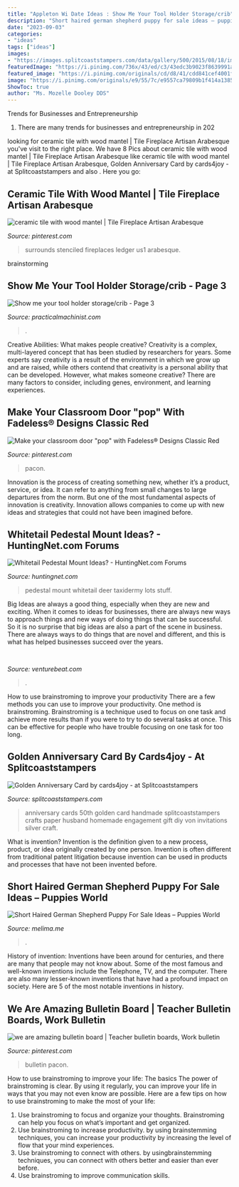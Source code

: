 ```yaml
---
title: "Appleton Wi Date Ideas : Show Me Your Tool Holder Storage/crib"
description: "Short haired german shepherd puppy for sale ideas – puppies world"
date: "2023-09-03"
categories:
- "ideas"
tags: ["ideas"]
images:
- "https://images.splitcoaststampers.com/data/gallery/500/2015/08/18/image_by_cards4joy.jpg?ts=1439917005"
featuredImage: "https://i.pinimg.com/736x/43/ed/c3/43edc3b9023f8639991a103cef87a2dc.jpg"
featured_image: "https://i.pinimg.com/originals/cd/d8/41/cdd841cef4001fd31c2db6d8feab1e48.jpg"
image: "https://i.pinimg.com/originals/e9/55/7c/e9557ca79809b1f414a138588f52ee21.jpg"
ShowToc: true
author: "Ms. Mozelle Dooley DDS"
---
```



Trends for Businesses and Entrepreneurship
1. There are many trends for businesses and entrepreneurship in 202
	

		
looking for ceramic tile with wood mantel | Tile Fireplace Artisan Arabesque you've visit to the right place. We have 8 Pics about ceramic tile with wood mantel | Tile Fireplace Artisan Arabesque like ceramic tile with wood mantel | Tile Fireplace Artisan Arabesque, Golden Anniversary Card by cards4joy - at Splitcoaststampers and also . Here you go:
		
    
## Ceramic Tile With Wood Mantel | Tile Fireplace Artisan Arabesque

<img loading=lazy src="https://i.pinimg.com/originals/8d/48/e1/8d48e181b8d545667ee04896602fe32c.jpg" onerror="this.onerror=null;this.src='https://tse2.mm.bing.net/th?id=OIP.9BL-J4iwWHR9V9fsZGbAXgHaJ3&amp;pid=15.1';" alt="ceramic tile with wood mantel | Tile Fireplace Artisan Arabesque">

_Source: pinterest.com_

>surrounds stenciled fireplaces ledger us1 arabesque. 

	
 brainstorming

    
## Show Me Your Tool Holder Storage/crib - Page 3

<img loading=lazy src="https://www.practicalmachinist.com/vb/attachments/f21/167053d1458918080-show-me-your-tool-holder-storage-crib-img_1978.jpg" onerror="this.onerror=null;this.src='https://tse2.mm.bing.net/th?id=OIP.lX5DeyPbO97Dyze1I-BpZQHaFj&amp;pid=15.1';" alt="Show me your tool holder storage/crib - Page 3">

_Source: practicalmachinist.com_

>. 

	

Creative Abilities: What makes people creative?
Creativity is a complex, multi-layered concept that has been studied by researchers for years. Some experts say creativity is a result of the environment in which we grow up and are raised, while others contend that creativity is a personal ability that can be developed. However, what makes someone creative? There are many factors to consider, including genes, environment, and learning experiences.

    
## Make Your Classroom Door &quot;pop&quot; With Fadeless® Designs Classic Red

<img loading=lazy src="https://i.pinimg.com/originals/cd/d8/41/cdd841cef4001fd31c2db6d8feab1e48.jpg" onerror="this.onerror=null;this.src='https://tse4.mm.bing.net/th?id=OIP.pKq8wXG1uwMOq0RYwi7srQHaKK&amp;pid=15.1';" alt="Make your classroom door &quot;pop&quot; with Fadeless® Designs Classic Red">

_Source: pinterest.com_

>pacon. 

	

Innovation is the process of creating something new, whether it’s a product, service, or idea. It can refer to anything from small changes to large departures from the norm. But one of the most fundamental aspects of innovation is creativity. Innovation allows companies to come up with new ideas and strategies that could not have been imagined before.

    
## Whitetail Pedestal Mount Ideas? - HuntingNet.com Forums

<img loading=lazy src="http://www.sportinglifetaxidermy.com/images/DEER_20.jpg" onerror="this.onerror=null;this.src='https://tse4.mm.bing.net/th?id=OIP.tjYqTTiW9n8UrXzP2Lj9_AHaLQ&amp;pid=15.1';" alt="Whitetail Pedestal Mount Ideas? - HuntingNet.com Forums">

_Source: huntingnet.com_

>pedestal mount whitetail deer taxidermy lots stuff. 

	

Big Ideas are always a good thing, especially when they are new and exciting. When it comes to ideas for businesses, there are always new ways to approach things and new ways of doing things that can be successful. So it is no surprise that big ideas are also a part of the scene in business. There are always ways to do things that are novel and different, and this is what has helped businesses succeed over the years.

    
## 

<img loading=lazy src="https://venturebeat.com/wp-content/uploads/2018/09/Close-up-shot-of-DON-system-and-Kuka-Robot-grasping-a-cup.jpg?w=800" onerror="this.onerror=null;this.src='https://tse1.mm.bing.net/th?id=OIP.D87VygAA5O2X6Wt9jObWwQHaFj&amp;pid=15.1';" alt="">

_Source: venturebeat.com_

>. 

	

How to use brainstroming to improve your productivity
There are a few methods you can use to improve your productivity. One method is brainstroming. Brainstroming is a technique used to focus on one task and achieve more results than if you were to try to do several tasks at once. This can be effective for people who have trouble focusing on one task for too long.

    
## Golden Anniversary Card By Cards4joy - At Splitcoaststampers

<img loading=lazy src="https://images.splitcoaststampers.com/data/gallery/500/2015/08/18/image_by_cards4joy.jpg?ts=1439917005" onerror="this.onerror=null;this.src='https://tse3.mm.bing.net/th?id=OIP.RBuYm_YTpRmSLV5fqQOchQHaJE&amp;pid=15.1';" alt="Golden Anniversary Card by cards4joy - at Splitcoaststampers">

_Source: splitcoaststampers.com_

>anniversary cards 50th golden card handmade splitcoaststampers crafts paper husband homemade engagement gift diy von invitations silver craft. 

	

What is invention?
Invention is the definition given to a new process, product, or idea originally created by one person. Invention is often different from traditional patent litigation because invention can be used in products and processes that have not been invented before.

    
## Short Haired German Shepherd Puppy For Sale Ideas – Puppies World

<img loading=lazy src="https://i.pinimg.com/originals/e9/55/7c/e9557ca79809b1f414a138588f52ee21.jpg" onerror="this.onerror=null;this.src='https://tse1.mm.bing.net/th?id=OIP.VQLKlHxPtziraGr4fzJodgHaKQ&amp;pid=15.1';" alt="Short Haired German Shepherd Puppy For Sale Ideas – Puppies World">

_Source: melima.me_

>. 

	

History of invention:
Inventions have been around for centuries, and there are many that people may not know about. Some of the most famous and well-known inventions include the Telephone, TV, and the computer. There are also many lesser-known inventions that have had a profound impact on society. Here are 5 of the most notable inventions in history.

    
## We Are Amazing Bulletin Board | Teacher Bulletin Boards, Work Bulletin

<img loading=lazy src="https://i.pinimg.com/736x/43/ed/c3/43edc3b9023f8639991a103cef87a2dc.jpg" onerror="this.onerror=null;this.src='https://tse2.mm.bing.net/th?id=OIP.AsFYFZbsrE7ESVeXCPOFggHaD0&amp;pid=15.1';" alt="we are amazing bulletin board | Teacher bulletin boards, Work bulletin">

_Source: pinterest.com_

>bulletin pacon. 

	

How to use brainstroming to improve your life: The basics
The power of brainstroming is clear. By using it regularly, you can improve your life in ways that you may not even know are possible. Here are a few tips on how to use brainstroming to make the most of your life: 
1. Use brainstroming to focus and organize your thoughts. Brainstroming can help you focus on what’s important and get organized. 
2. Use brainstroming to increase productivity. by using brainstemming techniques, you can increase your productivity by increasing the level of flow that your mind experiences. 
3. Use brainstroming to connect with others. by usingbrainstemming techniques, you can connect with others better and easier than ever before. 
4. Use brainstroming to improve communication skills.

